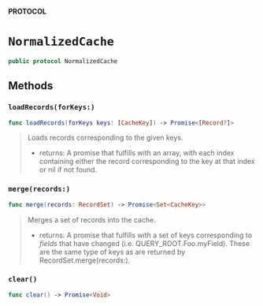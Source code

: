**PROTOCOL**

# `NormalizedCache`

```swift
public protocol NormalizedCache
```

## Methods
### `loadRecords(forKeys:)`

```swift
func loadRecords(forKeys keys: [CacheKey]) -> Promise<[Record?]>
```

> Loads records corresponding to the given keys.
> - returns: A promise that fulfills with an array, with each index containing either the
>            record corresponding to the key at that index or nil if not found.

### `merge(records:)`

```swift
func merge(records: RecordSet) -> Promise<Set<CacheKey>>
```

> Merges a set of records into the cache.
> - returns: A promise that fulfills with a set of keys corresponding to *fields* that have
>            changed (i.e. QUERY_ROOT.Foo.myField). These are the same type of keys as are
>            returned by RecordSet.merge(records:).

### `clear()`

```swift
func clear() -> Promise<Void>
```
